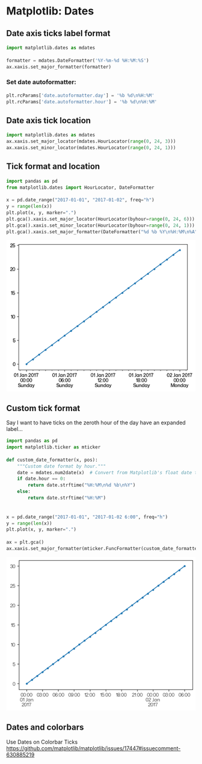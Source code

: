 # Matplotlib: Dates

## Date axis ticks label format

```python
import matplotlib.dates as mdates

formatter = mdates.DateFormatter('%Y-%m-%d %H:%M:%S')
ax.xaxis.set_major_formatter(formatter)
```

### Set date autoformatter:

```python
plt.rcParams['date.autoformatter.day'] = '%b %d\n%H:%M'
plt.rcParams['date.autoformatter.hour'] = '%b %d\n%H:%M'
```

## Date axis tick location

```python
import matplotlib.dates as mdates
ax.xaxis.set_major_locator(mdates.HourLocator(range(0, 24, 3)))
ax.xaxis.set_minor_locator(mdates.HourLocator(range(0, 24, 1)))
```

## Tick format and location

```python
import pandas as pd
from matplotlib.dates import HourLocator, DateFormatter

x = pd.date_range("2017-01-01", "2017-01-02", freq="h")
y = range(len(x))
plt.plot(x, y, marker=".")
plt.gca().xaxis.set_major_locator(HourLocator(byhour=range(0, 24, 6)))
plt.gca().xaxis.set_minor_locator(HourLocator(byhour=range(0, 24, 1)))
plt.gca().xaxis.set_major_formatter(DateFormatter("%d %b %Y\n%H:%M\n%A"))
```
![alt text](images/image-11.png)

## Custom tick format
Say I want to have ticks on the zeroth hour of the day have an expanded label...

```python
import pandas as pd
import matplotlib.ticker as mticker

def custom_date_formatter(x, pos):
    """Custom date format by hour."""
    date = mdates.num2date(x)  # Convert from Matplotlib's float date to datetime
    if date.hour == 0:
        return date.strftime("%H:%M\n%d %b\n%Y")
    else:
        return date.strftime("%H:%M")


x = pd.date_range("2017-01-01", "2017-01-02 6:00", freq="h")
y = range(len(x))
plt.plot(x, y, marker=".")

ax = plt.gca()
ax.xaxis.set_major_formatter(mticker.FuncFormatter(custom_date_formatter))

```
![alt text](images/image-12.png)


## Dates and colorbars

Use Dates on Colorbar Ticks
<https://github.com/matplotlib/matplotlib/issues/17447#issuecomment-630885219>
